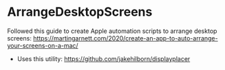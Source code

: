 # ArrangeDesktopScreens

Followed this guide to create Apple automation scripts to arrange desktop screens: https://martingarnett.com/2020/create-an-app-to-auto-arrange-your-screens-on-a-mac/

  - Uses this utility: https://github.com/jakehilborn/displayplacer
